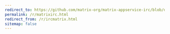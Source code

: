 ```yaml
---
redirect_to: https://github.com/matrix-org/matrix-appservice-irc/blob/develop/docs/bridged_networks.md
permalink: /r/matrixirc.html
redirect_from: /r/ircmatrix.html
sitemap: false
---
```

